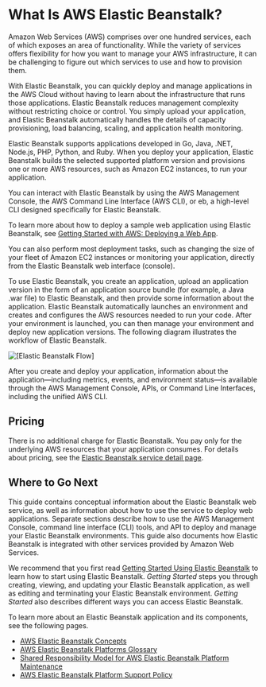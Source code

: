 # What Is AWS Elastic Beanstalk?<a name="Welcome"></a>

Amazon Web Services \(AWS\) comprises over one hundred services, each of which exposes an area of functionality\. While the variety of services offers flexibility for how you want to manage your AWS infrastructure, it can be challenging to figure out which services to use and how to provision them\.

With Elastic Beanstalk, you can quickly deploy and manage applications in the AWS Cloud without having to learn about the infrastructure that runs those applications\. Elastic Beanstalk reduces management complexity without restricting choice or control\. You simply upload your application, and Elastic Beanstalk automatically handles the details of capacity provisioning, load balancing, scaling, and application health monitoring\.

Elastic Beanstalk supports applications developed in Go, Java, \.NET, Node\.js, PHP, Python, and Ruby\. When you deploy your application, Elastic Beanstalk builds the selected supported platform version and provisions one or more AWS resources, such as Amazon EC2 instances, to run your application\.

You can interact with Elastic Beanstalk by using the AWS Management Console, the AWS Command Line Interface \(AWS CLI\), or eb, a high\-level CLI designed specifically for Elastic Beanstalk\.

To learn more about how to deploy a sample web application using Elastic Beanstalk, see [Getting Started with AWS: Deploying a Web App](https://docs.aws.amazon.com/gettingstarted/latest/deploy/)\.

You can also perform most deployment tasks, such as changing the size of your fleet of Amazon EC2 instances or monitoring your application, directly from the Elastic Beanstalk web interface \(console\)\. 

To use Elastic Beanstalk, you create an application, upload an application version in the form of an application source bundle \(for example, a Java \.war file\) to Elastic Beanstalk, and then provide some information about the application\. Elastic Beanstalk automatically launches an environment and creates and configures the AWS resources needed to run your code\. After your environment is launched, you can then manage your environment and deploy new application versions\. The following diagram illustrates the workflow of Elastic Beanstalk\.

![\[Elastic Beanstalk Flow\]](http://docs.aws.amazon.com/elasticbeanstalk/latest/dg/images/clearbox-flow-00.png)

After you create and deploy your application, information about the application—including metrics, events, and environment status—is available through the AWS Management Console, APIs, or Command Line Interfaces, including the unified AWS CLI\.

## Pricing<a name="Welcome.pricing"></a>

There is no additional charge for Elastic Beanstalk\. You pay only for the underlying AWS resources that your application consumes\. For details about pricing, see the [Elastic Beanstalk service detail page](https://aws.amazon.com/elasticbeanstalk)\.

## Where to Go Next<a name="Welcome.WhereToGo"></a>

This guide contains conceptual information about the Elastic Beanstalk web service, as well as information about how to use the service to deploy web applications\. Separate sections describe how to use the AWS Management Console, command line interface \(CLI\) tools, and API to deploy and manage your Elastic Beanstalk environments\. This guide also documents how Elastic Beanstalk is integrated with other services provided by Amazon Web Services\.

We recommend that you first read [Getting Started Using Elastic Beanstalk](GettingStarted.md) to learn how to start using Elastic Beanstalk\. *Getting Started* steps you through creating, viewing, and updating your Elastic Beanstalk application, as well as editing and terminating your Elastic Beanstalk environment\. *Getting Started* also describes different ways you can access Elastic Beanstalk\.

To learn more about an Elastic Beanstalk application and its components, see the following pages\.
+ [AWS Elastic Beanstalk Concepts](concepts.md)
+ [AWS Elastic Beanstalk Platforms Glossary](platforms-glossary.md)
+ [Shared Responsibility Model for AWS Elastic Beanstalk Platform Maintenance](platforms-shared-responsibility.md)
+ [AWS Elastic Beanstalk Platform Support Policy](platforms-support-policy.md)